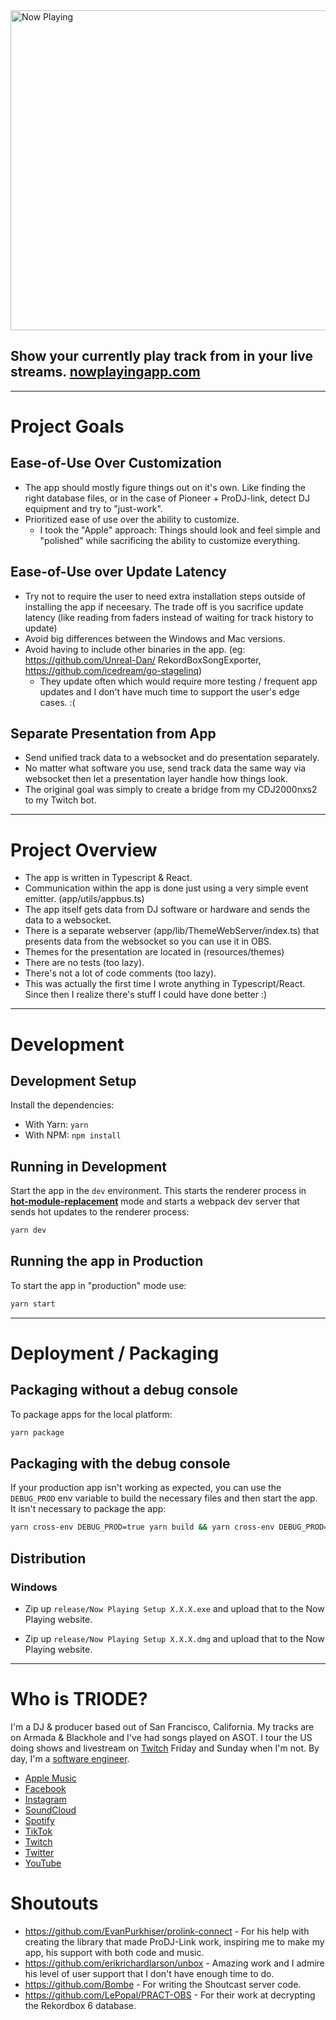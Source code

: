 <a href="https://nowplayingapp.com">
  <img src="https://nowplayingapp.com/images/logo.svg" alt="Now Playing" width=512 />
</a>

## Show your currently play track from in your live streams. [nowplayingapp.com](https://nowplayingapp.com)

---

# Project Goals

## Ease-of-Use Over Customization

- The app should mostly figure things out on it's own. Like finding the
  right database files, or in the case of Pioneer + ProDJ-link, detect DJ
  equipment and try to "just-work".
- Prioritized ease of use over the ability to customize.
  - I took the "Apple" approach: Things should look and feel simple and
    "polished" while sacrificing the ability to customize everything.

## Ease-of-Use over Update Latency

- Try not to require the user to need extra installation steps outside
  of installing the app if neceesary. The trade off is you sacrifice update
  latency (like reading from faders instead of waiting for track history to
  update)
- Avoid big differences between the Windows and Mac versions.
- Avoid having to include other binaries in the app. (eg: https://github.com/Unreal-Dan/ RekordBoxSongExporter, https://github.com/icedream/go-stagelinq)
  - They update often which would require more testing / frequent app updates
    and I don't have much time to support the user's edge cases. :(

## Separate Presentation from App

- Send unified track data to a websocket and do presentation separately.
- No matter what software you use, send track data the same way via websocket
  then let a presentation layer handle how things look.
- The original goal was simply to create a bridge from my CDJ2000nxs2 to
  my Twitch bot.

---

# Project Overview

- The app is written in Typescript & React.
- Communication within the app is done just using a very simple event emitter.
  (app/utils/appbus.ts)
- The app itself gets data from DJ software or hardware and sends the data
  to a websocket.
- There is a separate webserver (app/lib/ThemeWebServer/index.ts) that presents
  data from the websocket so you can use it in OBS.
- Themes for the presentation are located in (resources/themes)
- There are no tests (too lazy).
- There's not a lot of code comments (too lazy).
- This was actually the first time I wrote anything in Typescript/React. Since
  then I realize there's stuff I could have done better :)

---

# Development

## Development Setup

Install the dependencies:

- With Yarn: `yarn`
- With NPM: `npm install`

## Running in Development

Start the app in the `dev` environment. This starts the renderer process in [**hot-module-replacement**](https://webpack.js.org/guides/hmr-react/) mode and starts a webpack dev server that sends hot updates to the renderer process:

```bash
yarn dev
```

## Running the app in Production

To start the app in "production" mode use:

```bash
yarn start
```

---

# Deployment / Packaging

## Packaging without a debug console

To package apps for the local platform:

```bash
yarn package
```

## Packaging with the debug console

If your production app isn't working as expected, you can use the `DEBUG_PROD` env variable to build the necessary files and then start the app. It isn't necessary to package the app:

```bash
yarn cross-env DEBUG_PROD=true yarn build && yarn cross-env DEBUG_PROD=true yarn start
```

## Distribution

### Windows

- Zip up `release/Now Playing Setup X.X.X.exe` and upload that to the Now Playing
  website.

- Zip up `release/Now Playing Setup X.X.X.dmg` and upload that to the Now Playing
  website.

---

# Who is TRIODE?

I'm a DJ & producer based out of San Francisco, California. My tracks are on
Armada & Blackhole and I've had songs played on ASOT. I tour the US doing shows and livestream on [Twitch](https://twitch.tv/triodeofficial) Friday and Sunday when I'm not.
By day, I'm a [software engineer](https://www.linkedin.com/in/iamchrisle/).

- [Apple Music](https://music.apple.com/us/artist/triode/1278678740)
- [Facebook](https://facebook.com/triodeofficial)
- [Instagram](https://instagram.com/triodeofficial)
- [SoundCloud](https://soundcloud.com/triodeofficial)
- [Spotify](https://open.spotify.com/artist/6PeUGjC4XaZD1XysuYogDG)
- [TikTok](https://tiktok.com/@triodeofficial)
- [Twitch](https://twitch.tv/triodeofficial)
- [Twitter](https://twitter.com/triodeofficial)
- [YouTube](https://youtube.com/c/TriodeMusic)


# Shoutouts

- https://github.com/EvanPurkhiser/prolink-connect - For his help with creating
  the library that made ProDJ-Link work, inspiring me to make my app, his
  support with both code and music.
- https://github.com/erikrichardlarson/unbox - Amazing work and I admire his
  level of user support that I don't have enough time to do.
- https://github.com/Bombe - For writing the Shoutcast server code.
- https://github.com/LePopal/PRACT-OBS - For their work at decrypting the
  Rekordbox 6 database.
